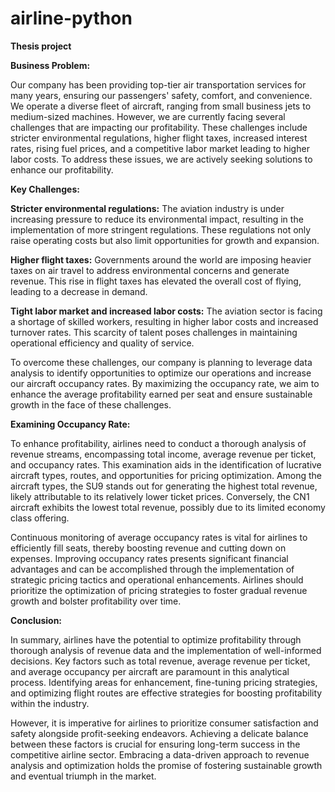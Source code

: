 # airline-python
**Thesis project**

**Business Problem:**

Our company has been providing top-tier air transportation services for many years, ensuring our passengers' safety, comfort, and convenience. We operate a diverse fleet of aircraft, ranging from small business jets to medium-sized machines. However, we are currently facing several challenges that are impacting our profitability. These challenges include stricter environmental regulations, higher flight taxes, increased interest rates, rising fuel prices, and a competitive labor market leading to higher labor costs. To address these issues, we are actively seeking solutions to enhance our profitability.

**Key Challenges:**

**Stricter environmental regulations:** The aviation industry is under increasing pressure to reduce its environmental impact, resulting in the implementation of more stringent regulations. These regulations not only raise operating costs but also limit opportunities for growth and expansion.

**Higher flight taxes:** Governments around the world are imposing heavier taxes on air travel to address environmental concerns and generate revenue. This rise in flight taxes has elevated the overall cost of flying, leading to a decrease in demand.

**Tight labor market and increased labor costs:** The aviation sector is facing a shortage of skilled workers, resulting in higher labor costs and increased turnover rates. This scarcity of talent poses challenges in maintaining operational efficiency and quality of service.

To overcome these challenges, our company is planning to leverage data analysis to identify opportunities to optimize our operations and increase our aircraft occupancy rates. By maximizing the occupancy rate, we aim to enhance the average profitability earned per seat and ensure sustainable growth in the face of these challenges.




**Examining Occupancy Rate:**

To enhance profitability, airlines need to conduct a thorough analysis of revenue streams, encompassing total income, average revenue per ticket, and occupancy rates. This examination aids in the identification of lucrative aircraft types, routes, and opportunities for pricing optimization. Among the aircraft types, the SU9 stands out for generating the highest total revenue, likely attributable to its relatively lower ticket prices. Conversely, the CN1 aircraft exhibits the lowest total revenue, possibly due to its limited economy class offering.

Continuous monitoring of average occupancy rates is vital for airlines to efficiently fill seats, thereby boosting revenue and cutting down on expenses. Improving occupancy rates presents significant financial advantages and can be accomplished through the implementation of strategic pricing tactics and operational enhancements. Airlines should prioritize the optimization of pricing strategies to foster gradual revenue growth and bolster profitability over time.

**Conclusion:**

In summary, airlines have the potential to optimize profitability through thorough analysis of revenue data and the implementation of well-informed decisions. Key factors such as total revenue, average revenue per ticket, and average occupancy per aircraft are paramount in this analytical process. Identifying areas for enhancement, fine-tuning pricing strategies, and optimizing flight routes are effective strategies for boosting profitability within the industry.

However, it is imperative for airlines to prioritize consumer satisfaction and safety alongside profit-seeking endeavors. Achieving a delicate balance between these factors is crucial for ensuring long-term success in the competitive airline sector. Embracing a data-driven approach to revenue analysis and optimization holds the promise of fostering sustainable growth and eventual triumph in the market.
